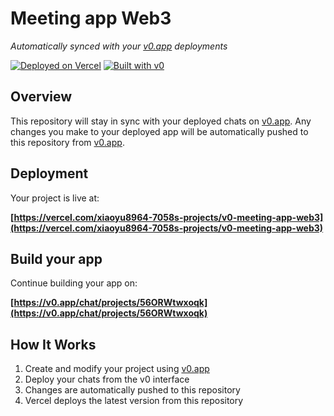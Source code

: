 # Meeting app Web3

*Automatically synced with your [v0.app](https://v0.app) deployments*

[![Deployed on Vercel](https://img.shields.io/badge/Deployed%20on-Vercel-black?style=for-the-badge&logo=vercel)](https://vercel.com/xiaoyu8964-7058s-projects/v0-meeting-app-web3)
[![Built with v0](https://img.shields.io/badge/Built%20with-v0.app-black?style=for-the-badge)](https://v0.app/chat/projects/56ORWtwxoqk)

## Overview

This repository will stay in sync with your deployed chats on [v0.app](https://v0.app).
Any changes you make to your deployed app will be automatically pushed to this repository from [v0.app](https://v0.app).

## Deployment

Your project is live at:

**[https://vercel.com/xiaoyu8964-7058s-projects/v0-meeting-app-web3](https://vercel.com/xiaoyu8964-7058s-projects/v0-meeting-app-web3)**

## Build your app

Continue building your app on:

**[https://v0.app/chat/projects/56ORWtwxoqk](https://v0.app/chat/projects/56ORWtwxoqk)**

## How It Works

1. Create and modify your project using [v0.app](https://v0.app)
2. Deploy your chats from the v0 interface
3. Changes are automatically pushed to this repository
4. Vercel deploys the latest version from this repository
